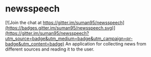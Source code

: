 # newsspeech

[![Join the chat at https://gitter.im/suman95/newsspeech](https://badges.gitter.im/suman95/newsspeech.svg)](https://gitter.im/suman95/newsspeech?utm_source=badge&utm_medium=badge&utm_campaign=pr-badge&utm_content=badge)
An application for collecting news from different sources and reading it to the user.

